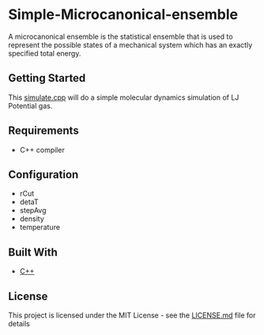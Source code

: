 # Simple-Microcanonical-ensemble
A microcanonical ensemble is the statistical ensemble that is used to represent the possible states of a mechanical system which has an exactly specified total energy.

## Getting Started
This [simulate.cpp](simulate.cpp) will do a simple molecular dynamics simulation of LJ Potential gas.

## Requirements
* C++ compiler 

## Configuration
* rCut 
* detaT
* stepAvg
* density
* temperature

## Built With
* [C++](https://isocpp.org/)

## License
This project is licensed under the MIT License - see the [LICENSE.md](LICENSE.md) file for details
